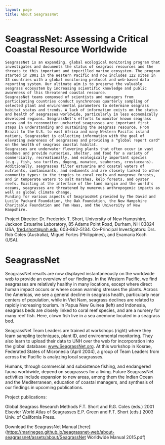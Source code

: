 ```yaml
---
layout: page
title: About SeagrassNet
---
```


# SeagrassNet: Assessing a Critical Coastal Resource Worldwide

    SeagrassNet is an expanding, global ecological monitoring program that investigates and documents the status of seagrass resources and the threats to this important and imperilled marine ecosystem. The program started in 2001 in the Western Pacific and now includes 122 sites in 33 countries with a global monitoring protocol and web-based data reporting system. Our ultimate aim is to preserve the valuable seagrass ecosystem by increasing scientific knowledge and public awareness of this threatened coastal resource.
    SeagrassNet teams composed of scientists and managers from participating countries conduct synchronous quarterly sampling of selected plant and environmental parameters to determine seagrass habitat status and trends. A lack of information exists on the status and health of seagrasses worldwide, particularly in less economically developed regions. SeagrassNet's efforts to monitor known seagrass areas and to reconnoiter uncharted seagrasses are important first steps in understanding and sustaining the seagrass resource. From Brazil to the U.S. to east Africa and many Western Pacific island nations, SeagrassNet is collecting information with the goal of elevating awareness of seagrasses and providing a "global report card" on the health of seagrass coastal habitat.
    Seagrasses are underwater flowering plants that often occur in vast meadows and provide nurseries, shelter, and food for a variety of commercially, recreationally, and ecologically important species (e.g., fish, sea turtles, dugong, manatee, seahorses, crustaceans). Additionally, seagrasses filter estuarine and coastal waters of nutrients, contaminants, and sediments and are closely linked to other community types: in the tropics to coral reefs and mangrove forests, and in temperate waters to salt marshes, kelp forests, and oyster reefs. Existing at the interface of the land margin and the world's oceans, seagrasses are threatened by numerous anthropogenic impacts as well as global climate change.
    Funding for various aspects of SeagrassNet provided by The David and Lucile Packard Foundation, the Oak Foundation, the New Hampshire Charitable Foundation and Tom Haas, and the University of New Hampshire.  
    
Project Director: Dr. Frederick T. Short, University of New Hampshire, Jackson Estuarine Laboratory, 85 Adams Point Road, Durham, NH 03824 USA, <fred.short@unh.edu>, 603-862-5134. Co-Principal Investigators: Drs. Rob Coles (Australia), Miguel Fortes (Philippines), and Evamaria Koch (USA).  
    
# SeagrassNet

SeagrassNet results are now displayed instantaneously on the worldwide web to provide an overview of our findings. In the Western Pacific, we find seagrasses are relatively healthy in many locations, except where direct human impact occurs or where ocean warming stresses the plants. Across the Americas, we see a general decline in seagrass health, particularly near centers of population, while in Viet Nam, seagrass declines are related to rapidly increasing tourism. In Papua New Guinea (left) and Indonesia, seagrass beds are closely linked to coral reef species, and are a nursery for many reef fish. Here, clown fish live in a sea anemone located in a seagrass bed.

SeagrassNet Team Leaders are trained at workshops (right) where they learn sampling techniques, plant ID, and environmental monitoring. They also learn to upload their data to UNH over the web for incorporation into the global database: www.SeagrassNet.org. At this workshop in Kosrae, Federated States of Micronesia (April 2004), a group of Team Leaders from across the Pacific is analyzing local seagrasses.

Humans, through commercial and subsistence fishing, and endangered fauna worldwide, depend on seagrasses for a living. Future SeagrassNet activities include expansion to new areas, among them the Indian Ocean and the Mediterranean, education of coastal managers, and synthesis of our findings in upcoming publications.  

Project publications:

Global Seagrass Research Methods F.T. Short and R.G. Coles (eds.) 2001 Elsevier World Atlas of Seagrasses E.P. Green and F.T. Short (eds.) 2003 Univ. of California Press.  

Download the SeagrassNet Manual [here] (https://marinegeo.github.io/seagrassnet-web/about-seagrassnet/assets/about/SeagrassNet Worldwide Manual 2015.pdf)







